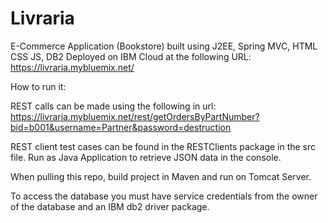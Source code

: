 # Livraria
E-Commerce Application (Bookstore) built using J2EE, Spring MVC, HTML CSS JS, DB2
Deployed on IBM Cloud at the following URL: https://livraria.mybluemix.net/

How to run it:

REST calls can be made using the following in url: https://livraria.mybluemix.net/rest/getOrdersByPartNumber?bid=b001&username=Partner&password=destruction 

REST client test cases can be found in the RESTClients package in the src file. Run as Java Application to retrieve JSON data in the console. 

When pulling this repo, build project in Maven and run on Tomcat Server. 

To access the database you must have service credentials from the owner of the database and an IBM db2 driver package.





